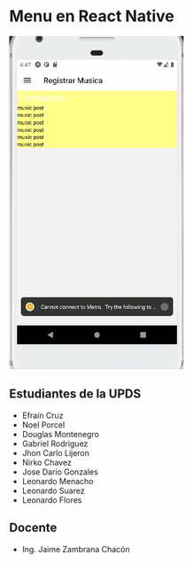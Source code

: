 # Menu en React Native
![Employee data](img/imagen01.gif)

## Estudiantes de la UPDS

- Efraín Cruz
- Noel Porcel
- Douglas Montenegro
- Gabriel Rodriguez
- Jhon Carlo Lijeron
- Nirko Chavez
- Jose Dario Gonzales
- Leonardo Menacho
- Leonardo Suarez
- Leonardo Flores
## Docente
- Ing. Jaime Zambrana Chacón
